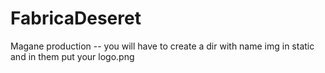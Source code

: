 # FabricaDeseret
Magane production 
-- you will have to create a dir with name img in static and in them put your logo.png
